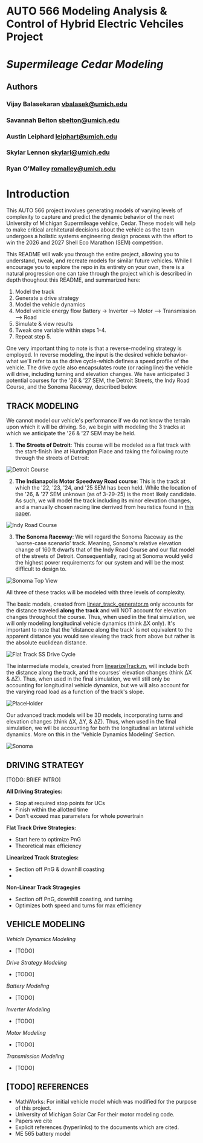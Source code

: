 # AUTO 566 Modeling Analysis & Control of Hybrid Electric Vehciles Project
# $Supermileage$  $Cedar$  $Modeling$
## Authors 
### Vijay Balasekaran   vbalasek@umich.edu
### Savannah Belton     sbelton@umich.edu
### Austin Leiphard     leiphart@umich.edu
### Skylar Lennon       skylarl@umich.edu
### Ryan O'Malley       romalley@umich.edu


# Introduction
This AUTO 566 project involves generating models of varying levels of complexity to capture and predict the dynamic behavior of the next University of Michigan Supermileage vehilce, Cedar. These models will help to make critical architetural decisions about the vehicle as the team undergoes a holistic systems engineering design process with the effort to win the 2026 and 2027 Shell Eco Marathon (SEM) competition. 

This README will walk you through the entire project, allowing you to understand, tweak, and recreate models for similar future vehicles. While I encourage you to explore the repo in its entirety on your own, there is a natural progression one can take through the project which is described in depth thoughout this README, and summarized here:

1. Model the track
2. Generate a drive strategy
3. Model the vehicle dynamics
4. Model vehicle energy flow
    Battery -> Inverter --> Motor --> Transmission --> Road
5. Simulate & view results
6. Tweak one variable within steps 1-4. 
7. Repeat step 5.

One very important thing to note is that a reverse-modeling strategy is employed. In reverse modeling, the input is the desired vehicle behavior-what we'll refer to as the drive cycle-which defines a speed profile of the vehicle. The drive cycle also encapsulates route (or racing line) the vehicle will drive, including turning and elevation changes. We have anticipated 3 potential courses for the '26 & '27 SEM, the Detroit Streets, the Indy Road Course, and the Sonoma Raceway, described below.

## TRACK MODELING
We cannot model our vehicle's performance if we do not know the terrain upon which it will be driving. So, we begin with modeling the 3 tracks at which we anticipate the '26 & '27 SEM may be held. 

1. **The Streets of Detroit**: This course will be modeled as a flat track with the start-finish line at Huntington Place and taking the following route through the streets of Detroit:

![Detroit Course](media/Detroit_Track_Google_Maps.png)

2. **The Indianapolis Motor Speedway Road course**: This is the track at which the '22, '23, '24, and '25 SEM has been held. While the location of the '26, & '27 SEM unknown (as of 3-29-25) is the most likely candidate. As such, we will model the track including its minor elevation changes, and a manually chosen racing line derrived from heuristics found in [this paper](TODO).

![Indy Road Course](media/indy-road-course-layout.jpg)

3. **The Sonoma Raceway**: We will regard the Sonoma Raceway as the 'worse-case scenario' track. Meaning, Sonoma's relative elevation change of 160 ft dwarfs that of the Indy Road Course and our flat model of the streets of Detroit. Consequentially, racing at Sonoma would yeild the highest power requirements for our system and will be the most difficult to design to.

![Sonoma Top View](media/sonoma_top_view.png)


All three of these tracks will be modeled with three levels of complexity.

The basic models, created from [linear_track_generator.m](/drive_cycle/track_modeling/linear_track_generator.m) only accounts for the distance traveled __along the track__ and will NOT account for elevation changes throughout the course. Thus, when used in the final simulation, we will only modeling longitudinal vehicle dynamics (think ΔX only). It's important to note that the 'distance along the track' is not equivalent to the apparent distance you would see viewing the track from above but rather is the absolute euclidean distance. 

![Flat Track SS Drive Cycle](media/flat_track_SS_DriveCycle.png)

The intermediate models, created from [linearizeTrack.m](drive_cycle/track_modeling/linearizeTrack.m), will include both the distance along the track, and the courses' elevation changes (think ΔX & ΔZ). Thus, when used in the final simulation, we will still only be accounting for longitudinal vehicle dynamics, but we will also account for the varying road load as a function of the track's slope.

![PlaceHolder](media/linearizedTrackPlaceHolder.png)

Our advanced track models will be 3D models, incorporating turns and elevation changes (think ΔX, ΔY, & ΔZ). Thus, when used in the final simulation, we will be accounting for both the longitudinal an lateral vehicle dynamics. More on this in the 'Vehicle Dynamics Modeling' Section.

![Sonoma](media/Sonoma_Raceway_Animation.gif)


## DRIVING STRATEGY
[TODO: BRIEF INTRO]

**All Driving Strategies:**
- Stop at required stop points for UCs
- Finish within the allotted time
- Don't exceed max parameters for whole powertrain

**Flat Track Drive Strategies:**
- Start here to optimize PnG
- Theoretical max efficiency 

**Linearized Track Strategies:**
- Section off PnG & downhill coasting
- 

**Non-Linear Track Stragegies**
- Section off PnG, downhill coasting, and turning
- Optimizes both speed and turns for max efficiency


## VEHICLE MODELING
$Vehicle$ $Dynamics$ $Modeling$
- [TODO]

$Drive$ $Strategy$ $Modeling$
- [TODO]

$Battery$ $Modeling$
- [TODO]

$Inverter$ $Modeling$
- [TODO]

$Motor$ $Modeling$
- [TODO]

$Transmission$ $Modeling$
- [TODO]


## [TODO] REFERENCES
- MathWorks: For initial vehicle model which was modified for the purpose of this project. 
- University of Michigan Solar Car For their motor modeling code. 
- Papers we cite
- Explicit references (hyperlinks) to the documents which are cited.
- ME 565 battery model 

